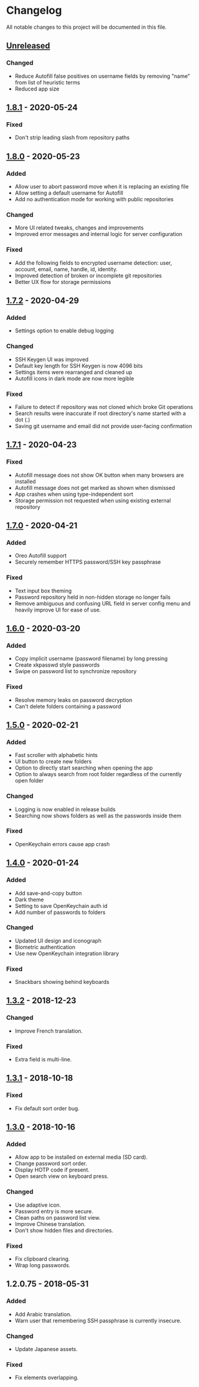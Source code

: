 # Changelog
All notable changes to this project will be documented in this file.

## [Unreleased]

### Changed
- Reduce Autofill false positives on username fields by removing "name" from list of heuristic terms
- Reduced app size

## [1.8.1] - 2020-05-24

### Fixed
- Don't strip leading slash from repository paths

## [1.8.0] - 2020-05-23

### Added
- Allow user to abort password move when it is replacing an existing file
- Allow setting a default username for Autofill
- Add no authentication mode for working with public repositories

### Changed
- More UI related tweaks, changes and improvements
- Improved error messages and internal logic for server configuration

### Fixed
- Add the following fields to encrypted username detection: user, account, email, name, handle, id, identity.
- Improved detection of broken or incomplete git repositories
- Better UX flow for storage permissions

## [1.7.2] - 2020-04-29

### Added
- Settings option to enable debug logging

### Changed
- SSH Keygen UI was improved
- Default key length for SSH Keygen is now 4096 bits
- Settings items were rearranged and cleaned up
- Autofill icons in dark mode are now more legible

### Fixed
- Failure to detect if repository was not cloned which broke Git operations
- Search results were inaccurate if root directory's name started with a dot (.)
- Saving git username and email did not provide user-facing confirmation

## [1.7.1] - 2020-04-23

### Fixed
- Autofill message does not show OK button when many browsers are installed
- Autofill message does not get marked as shown when dismissed
- App crashes when using type-independent sort
- Storage permission not requested when using existing external repository

## [1.7.0] - 2020-04-21

### Added
- Oreo Autofill support
- Securely remember HTTPS password/SSH key passphrase

### Fixed
- Text input box theming
- Password repository held in non-hidden storage no longer fails
- Remove ambiguous and confusing URL field in server config menu
  and heavily improve UI for ease of use.

## [1.6.0] - 2020-03-20

### Added
- Copy implicit username (password filename) by long pressing
- Create xkpasswd style passwords
- Swipe on password list to synchronize repository

### Fixed
- Resolve memory leaks on password decryption
- Can't delete folders containing a password

## [1.5.0] - 2020-02-21

### Added
- Fast scroller with alphabetic hints
- UI button to create new folders
- Option to directly start searching when opening the app
- Option to always search from root folder regardless of the currently open folder

### Changed
- Logging is now enabled in release builds
- Searching now shows folders as well as the passwords inside them

### Fixed
- OpenKeychain errors cause app crash

## [1.4.0] - 2020-01-24

### Added
- Add save-and-copy button
- Dark theme
- Setting to save OpenKeychain auth id
- Add number of passwords to folders

### Changed
- Updated UI design and iconograph
- Biometric authentication
- Use new OpenKeychain integration library

### Fixed
- Snackbars showing behind keyboards

## [1.3.2] - 2018-12-23

### Changed
- Improve French translation.

### Fixed
- Extra field is multi-line.

## [1.3.1] - 2018-10-18

### Fixed
- Fix default sort order bug.

## [1.3.0] - 2018-10-16

### Added
- Allow app to be installed on external media (SD card).
- Change password sort order.
- Display HOTP code if present.
- Open search view on keyboard press.

### Changed
- Use adaptive icon.
- Password entry is more secure.
- Clean paths on password list view.
- Improve Chinese translation.
- Don't show hidden files and directories.

### Fixed
- Fix clipboard clearing.
- Wrap long passwords.

## 1.2.0.75 - 2018-05-31

### Added
- Add Arabic translation.
- Warn user that remembering SSH passphrase is currently insecure.

### Changed
- Update Japanese assets.

### Fixed
- Fix elements overlapping.


[Unreleased]: https://github.com/android-password-store/Android-Password-Store/compare/v1.8.1...HEAD
[1.8.1]: https://github.com/android-password-store/Android-Password-Store/compare/v1.8.0..v1.8.1
[1.8.0]: https://github.com/android-password-store/Android-Password-Store/compare/v1.7.2..v1.8.0
[1.7.2]: https://github.com/android-password-store/Android-Password-Store/compare/v1.7.1..v1.7.2
[1.7.1]: https://github.com/android-password-store/Android-Password-Store/compare/v1.7.0..v1.7.1
[1.7.0]: https://github.com/android-password-store/Android-Password-Store/compare/v1.6.0..v1.7.0
[1.6.0]: https://github.com/android-password-store/Android-Password-Store/compare/v1.5.0..v1.6.0
[1.5.0]: https://github.com/android-password-store/Android-Password-Store/compare/v1.4.0...v1.5.0
[1.4.0]: https://github.com/android-password-store/Android-Password-Store/compare/v1.3.0...v1.4.0
[1.3.2]: https://github.com/android-password-store/Android-Password-Store/compare/v1.3.1...v1.3.2
[1.3.1]: https://github.com/android-password-store/Android-Password-Store/compare/v1.3.0...v1.3.1
[1.3.0]: https://github.com/android-password-store/Android-Password-Store/compare/v1.2.0.75...v1.3.0
